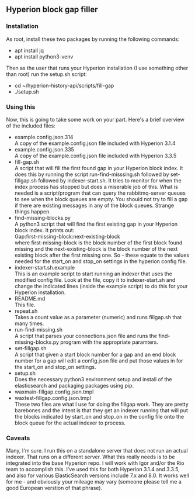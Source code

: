 ## Hyperion block gap filler

### Installation

As root, install these two packages by running the following commands:

* apt install jq
* apt install python3-venv

Then as the user that runs your Hyperion installation (I use something other than root) run the setup.sh script:

* cd ~/hyperion-history-api/scripts/fill-gap
* ./setup.sh

### Using this

Now, this is going to take some work on your part.
Here's a brief overview of the included files:
- example.config.json.314  
A copy of the example.config.json file included with Hyperion 3.1.4
- example.config.json.335  
A copy of the example.config.json file included with Hyperion 3.3.5
- fill-gap.sh  
A script that will fill the first found gap in your Hyperion block index.  It does this by running
the script run-find-misssing.sh followed by set-fillgap.sh followed by indexer-start.sh.
It tries to monitor for when the index process has stopped but does a miserable job of this.
What is needed is a script/program that can query the rabbitmq-server queues to see when the
block queues are empty.  You should not try to fill a gap if there are existing messages in any
of the block queues.  Strange things happen.
- find-missing-blocks.py  
A python3 script that will find the first existing gap in your Hyperion block index.  It prints out:  
Gap:first-missing-block:next-existing-block  
where first-missing-block is the block number of the first block found missing and the next-existing-block is
the block number of the next existing block after the first missing one.  So - these equate to the values needed
for the start_on and stop_on settings in the hyperion config file.
- indexer-start.sh.example  
This is an example script to start running an indexer that uses the modified config file.  Look at the file,
copy it to indexer-start.sh and change the indicated lines (inside the example script) to do this for your Hyperion
installation.
- README.md  
This file.
- repeat.sh  
Takes a count value as a parameter (numeric) and runs fillgap.sh that many times.
- run-find-missing.sh  
A script that parses your connections.json file and runs the find-missing-blocks.py program with the appropriate paramters.
- set-fillgap.sh  
A script that given a start block number for a gap and an end block number for a gap will edit a config.json file
and put those values in for the start_on and stop_on settings.
- setup.sh  
Does the necessary python3 environment setup and install of the elasticsearch and packaging packages using pip.
- waxmain-fillgap.config.json.tmpl
- waxtest-fillgap.config.json.tmpl  
These two files are what I use for doing the fillgap work.  They are pretty barebones and the intent is that they
get an indexer running that will put the blocks indicated by start_on and stop_on in the config file onto the
block queue for the actual indexer to process.

### Caveats

Many, I'm sure.  I run this on a standalone server that does not run an actual indexer.  That runs on
a different server.
What this really needs is to be integrated into the base Hyperion repo.  I will work with Igor and/or the
Rio team to accomplish this.
I've used this for both Hyperion 3.1.4 and 3.3.5, and also for various ElasticSearch versions include 7.x and 8.0.
It works well for me - and obviously your mileage may vary (someone please tell me a good European verstion of
that phrase).

